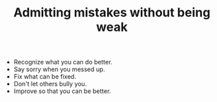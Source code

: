 ﻿---
layout: post
title: "Admitting mistakes without being weak"
---

- Recognize what you can do better.
- Say sorry when you messed up.
- Fix what can be fixed.
- Don't let others bully you.
- Improve so that you can be better.